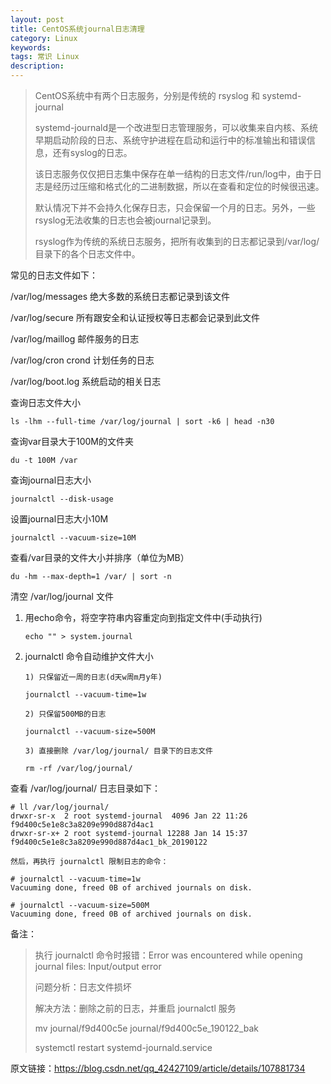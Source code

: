 ```yaml
---
layout: post
title: CentOS系统journal日志清理
category: Linux
keywords: 
tags: 常识 Linux
description: 
---
```


> CentOS系统中有两个日志服务，分别是传统的 rsyslog 和 systemd-journal
> 
> systemd-journald是一个改进型日志管理服务，可以收集来自内核、系统早期启动阶段的日志、系统守护进程在启动和运行中的标准输出和错误信息，还有syslog的日志。
> 
> 该日志服务仅仅把日志集中保存在单一结构的日志文件/run/log中，由于日志是经历过压缩和格式化的二进制数据，所以在查看和定位的时候很迅速。
> 
> 默认情况下并不会持久化保存日志，只会保留一个月的日志。另外，一些rsyslog无法收集的日志也会被journal记录到。
> 
> rsyslog作为传统的系统日志服务，把所有收集到的日志都记录到/var/log/目录下的各个日志文件中。

常见的日志文件如下：

/var/log/messages 绝大多数的系统日志都记录到该文件

/var/log/secure 所有跟安全和认证授权等日志都会记录到此文件

/var/log/maillog 邮件服务的日志

/var/log/cron crond 计划任务的日志

/var/log/boot.log 系统启动的相关日志

查询日志文件大小

```
ls -lhm --full-time /var/log/journal | sort -k6 | head -n30
```

查询var目录大于100M的文件夹

```
du -t 100M /var
```

查询journal日志大小

```
journalctl --disk-usage
```

设置journal日志大小10M

```
journalctl --vacuum-size=10M
```

查看/var目录的文件大小并排序（单位为MB）

```
du -hm --max-depth=1 /var/ | sort -n
```

清空 /var/log/journal 文件

1. 用echo命令，将空字符串内容重定向到指定文件中(手动执行)

	```
	echo "" > system.journal
	```

2. journalctl 命令自动维护文件大小

	```
	1) 只保留近一周的日志(d天w周m月y年)

	journalctl --vacuum-time=1w

	2) 只保留500MB的日志

	journalctl --vacuum-size=500M

	3) 直接删除 /var/log/journal/ 目录下的日志文件

	rm -rf /var/log/journal/

	```

查看 /var/log/journal/ 日志目录如下：

```
# ll /var/log/journal/
drwxr-sr-x  2 root systemd-journal  4096 Jan 22 11:26 f9d400c5e1e8c3a8209e990d887d4ac1
drwxr-sr-x+ 2 root systemd-journal 12288 Jan 14 15:37 f9d400c5e1e8c3a8209e990d887d4ac1_bk_20190122

然后，再执行 journalctl 限制日志的命令：

# journalctl --vacuum-time=1w
Vacuuming done, freed 0B of archived journals on disk.
 
# journalctl --vacuum-size=500M
Vacuuming done, freed 0B of archived journals on disk.

```

备注：

> 执行 journalctl 命令时报错：Error was encountered while opening journal files: Input/output error
> 
> 问题分析：日志文件损坏
> 
> 解决方法：删除之前的日志，并重启 journalctl 服务
> 
> mv journal/f9d400c5e journal/f9d400c5e_190122_bak
> 
> systemctl restart systemd-journald.service

原文链接：https://blog.csdn.net/qq_42427109/article/details/107881734